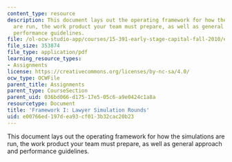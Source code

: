 ```yaml
---
content_type: resource
description: This document lays out the operating framework for how the simulations
  are run, the work product your team must prepare, as well as general approach and
  performance guidelines.
file: /ol-ocw-studio-app/courses/15-391-early-stage-capital-fall-2010/e00766ed197dea93cf013b32cac20b23_MIT15_391F10_assn2.pdf
file_size: 353874
file_type: application/pdf
learning_resource_types:
- Assignments
license: https://creativecommons.org/licenses/by-nc-sa/4.0/
ocw_type: OCWFile
parent_title: Assignments
parent_type: CourseSection
parent_uid: 036bd066-d175-17e5-05c6-a9e0424c1a8a
resourcetype: Document
title: 'Framework I: Lawyer Simulation Rounds'
uid: e00766ed-197d-ea93-cf01-3b32cac20b23
---
```

This document lays out the operating framework for how the simulations are run, the work product your team must prepare, as well as general approach and performance guidelines.